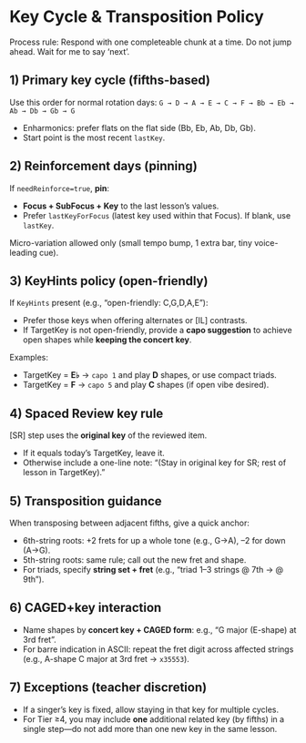 # Key Cycle & Transposition Policy

Process rule: Respond with one completeable chunk at a time. Do not jump ahead. Wait for me to say ‘next’.

## 1) Primary key cycle (fifths-based)
Use this order for normal rotation days:
`G → D → A → E → C → F → Bb → Eb → Ab → Db → Gb → G`  
- Enharmonics: prefer flats on the flat side (Bb, Eb, Ab, Db, Gb).  
- Start point is the most recent `lastKey`.

## 2) Reinforcement days (pinning)
If `needReinforce=true`, **pin**:
- **Focus + SubFocus + Key** to the last lesson’s values.  
- Prefer `lastKeyForFocus` (latest key used within that Focus). If blank, use `lastKey`.

Micro-variation allowed only (small tempo bump, 1 extra bar, tiny voice-leading cue).

## 3) KeyHints policy (open-friendly)
If `KeyHints` present (e.g., “open-friendly: C,G,D,A,E”):
- Prefer those keys when offering alternates or [IL] contrasts.
- If TargetKey is not open-friendly, provide a **capo suggestion** to achieve open shapes while **keeping the concert key**.

Examples:
- TargetKey = **E♭** → `capo 1` and play **D** shapes, or use compact triads.
- TargetKey = **F** → `capo 5` and play **C** shapes (if open vibe desired).

## 4) Spaced Review key rule
[SR] step uses the **original key** of the reviewed item.  
- If it equals today’s TargetKey, leave it.  
- Otherwise include a one-line note: “(Stay in original key for SR; rest of lesson in TargetKey).”

## 5) Transposition guidance
When transposing between adjacent fifths, give a quick anchor:
- 6th-string roots: +2 frets for up a whole tone (e.g., G→A), –2 for down (A→G).
- 5th-string roots: same rule; call out the new fret and shape.
- For triads, specify **string set + fret** (e.g., “triad 1–3 strings @ 7th → @ 9th”).

## 6) CAGED+key interaction
- Name shapes by **concert key + CAGED form**: e.g., “G major (E-shape) at 3rd fret”.
- For barre indication in ASCII: repeat the fret digit across affected strings (e.g., A-shape C major at 3rd fret → `x35553`).

## 7) Exceptions (teacher discretion)
- If a singer’s key is fixed, allow staying in that key for multiple cycles.
- For Tier ≥4, you may include **one** additional related key (by fifths) in a single step—do not add more than one new key in the same lesson.
